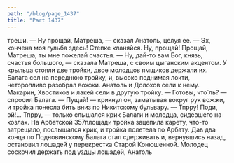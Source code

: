 ```yaml
---
path: "/blog/page_1437"
title: "Part 1437"
---
```


треши.
— Ну прощай, Матреша, — сказал Анатоль, целуя ее. — Эх, кончена моя гульба здесь! Степке кланяйся. Ну, прощай! Прощай, Матреша; ты мне пожелай счастья.
— Ну, дай-то вам Бог, князь, счастья большого, — сказала Матреша, с своим цыганским акцентом.
У крыльца стояли две тройки, двое молодцов ямщиков держали их. Балага сел на переднюю тройку, и, высоко поднимая локти, неторопливо разобрал вожжи. Анатоль и Долохов сели к нему. Макарин, Хвостиков и лакей сели в другую тройку.
— Готовы, что́ ль? — спросил Балага.
— Пущай! — крикнул он, заматывая вокруг рук вожжи, и тройка понесла бить вниз по Никитскому бульвару.
— Тпрру! Поди, эй!... Тпрру, — только слышался крик Балаги и молодца, сидевшего на козлах. На Арбатской 357площади тройка зацепила карету, что-то затрещало, послышался крик, и тройка полетела по Арбату.
Дав два конца по Подновинскому Балага стал сдерживать и, вернувшись назад, остановил лошадей у перекрестка Старой Конюшенной.
Молодец соскочил держать под уздцы лошадей, Анатоль
